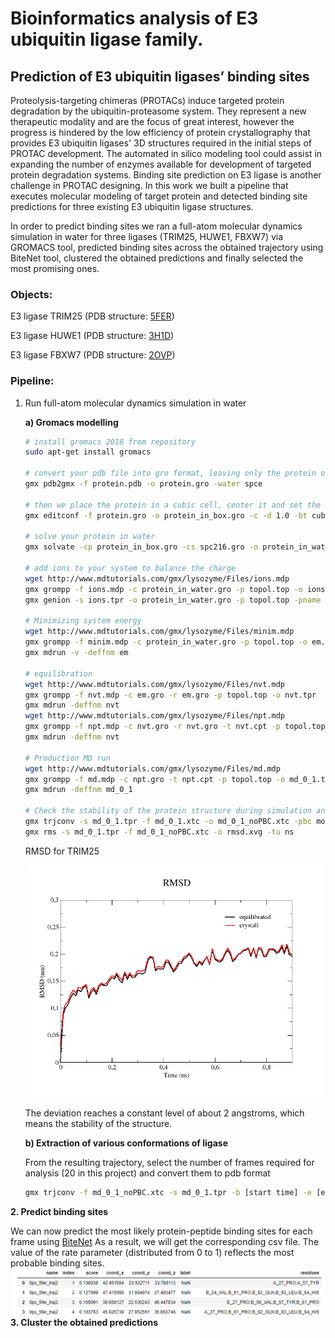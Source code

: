 # Bioinformatics analysis of E3 ubiquitin ligase family. 
## Prediction of E3 ubiquitin ligases’ binding sites



Proteolysis-targeting chimeras (PROTACs) induce targeted protein degradation by the ubiquitin-proteasome system. They represent a new therapeutic modality and are the focus of great interest, however the progress is hindered by the low efficiency of protein crystallography that provides E3 ubiquitin ligases' 3D structures required in the initial steps of PROTAC development. The automated in silico modeling tool could assist in expanding the number of enzymes available for development of targeted protein degradation systems. Binding site prediction on E3 ligase is another challenge in PROTAC designing. In this work we built a pipeline that executes molecular modeling of target protein and detected binding site predictions for three existing E3 ubiquitin ligase structures. 

In order to predict binding sites we ran a full-atom molecular dynamics simulation in water for three ligases (TRIM25, HUWE1, FBXW7) via GROMACS tool, predicted binding sites across the obtained trajectory using BiteNet tool, clustered the obtained predictions and finally selected the most promising ones.

### Objects:
Е3 ligase ТRIM25 (PDB structure: [5FER](https://www.rcsb.org/structure/5FER))

Е3 ligase HUWE1 (PDB structure: [3H1D](https://www.rcsb.org/structure/3H1D))

Е3 ligase FBXW7 (PDB structure: [2OVP](https://www.rcsb.org/structure/2OVP))

### Pipeline:
1. Run full-atom molecular dynamics simulation in water

      __a) Gromacs modelling__
      
      ```bash
      # install gromacs 2018 from repository
      sudo apt-get install gromacs 
      
      # convert your pdb file into gro format, leaving only the protein of interest in the configuration (for this you can use grep or any other way). Select field amber03
      gmx pdb2gmx -f protein.pdb -o protein.gro -water spce
      
      # then we place the protein in a cubic cell, center it and set the distance to the cell border at 1 nm
      gmx editconf -f protein.gro -o protein_in_box.gro -c -d 1.0 -bt cubic
      
      # solve your protein in water
      gmx solvate -cp protein_in_box.gro -cs spc216.gro -o protein_in_water.gro -p topol.top
      
      # add ions to your system to balance the charge
      wget http://www.mdtutorials.com/gmx/lysozyme/Files/ions.mdp
      gmx grompp -f ions.mdp -c protein_in_water.gro -p topol.top -o ions.tpr
      gmx genion -s ions.tpr -o protein_in_water.gro -p topol.top -pname NA -nname CL -neutral
       
      # Minimizing system energy
      wget http://www.mdtutorials.com/gmx/lysozyme/Files/minim.mdp
      gmx grompp -f minim.mdp -c protein_in_water.gro -p topol.top -o em.tpr
      gmx mdrun -v -deffnm em
      
      # equilibration
      wget http://www.mdtutorials.com/gmx/lysozyme/Files/nvt.mdp
      gmx grompp -f nvt.mdp -c em.gro -r em.gro -p topol.top -o nvt.tpr
      gmx mdrun -deffnm nvt
      wget http://www.mdtutorials.com/gmx/lysozyme/Files/npt.mdp
      gmx grompp -f npt.mdp -c nvt.gro -r nvt.gro -t nvt.cpt -p topol.top -o npt.tpr
      gmx mdrun -deffnm nvt
      
      # Production MD run
      wget http://www.mdtutorials.com/gmx/lysozyme/Files/md.mdp
      gmx grompp -f md.mdp -c npt.gro -t npt.cpt -p topol.top -o md_0_1.tpr
      gmx mdrun -deffnm md_0_1
      
      # Check the stability of the protein structure during simulation and calculate rmsd.
      gmx trjconv -s md_0_1.tpr -f md_0_1.xtc -o md_0_1_noPBC.xtc -pbc mol -center
      gmx rms -s md_0_1.tpr -f md_0_1_noPBC.xtc -o rmsd.xvg -tu ns
      ```
      
      RMSD for TRIM25
      
      ![Image alt](https://github.com/Daria-Andreeva/Bioinformatics-analysis-of-E3-ubiquitin-ligase-family/blob/main/TRIM25/rmsd.png)
      
      The deviation reaches a constant level of about 2 angstroms, which means the stability of the structure.
      
      __b) Extraction of various conformations of ligase__
      
      From the resulting trajectory, select the number of frames required for analysis (20 in this project) and convert them to pdb format
      
      ```bash
      gmx trjconv -f md_0_1_noPBC.xtc -s md_0_1.tpr -b [start time] -e [end time] -o frame.pdb
      ```
 __2. Predict binding sites__
  
  We can now predict the most likely protein-peptide binding sites for each frame using [BiteNet](https://sites.skoltech.ru/imolecule/tools/bitenet/)
  As a result, we will get the corresponding csv file. The value of the rate parameter (distributed from 0 to 1) reflects the most probable binding sites.
  ![Image alt](https://github.com/Daria-Andreeva/Bioinformatics-analysis-of-E3-ubiquitin-ligase-family/blob/main/TRIM25/prediction_0.png)
__3. Cluster the obtained predictions__ 
    
